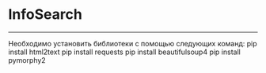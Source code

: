 # InfoSearch
___________________________________________________________________________________________________________________________________________

Необходимо установить библиотеки с помощью следующих команд:
pip install html2text
pip install requests
pip install beautifulsoup4
pip install pymorphy2
